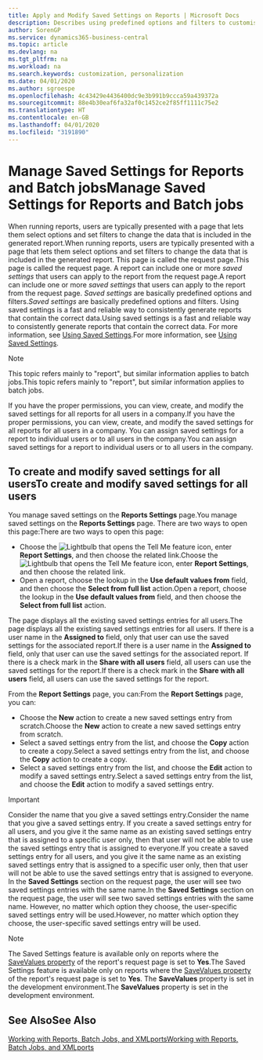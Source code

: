 ```yaml
---
title: Apply and Modify Saved Settings on Reports | Microsoft Docs
description: Describes using predefined options and filters to customise a report, and to generate the correct data.
author: SorenGP
ms.service: dynamics365-business-central
ms.topic: article
ms.devlang: na
ms.tgt_pltfrm: na
ms.workload: na
ms.search.keywords: customization, personalization
ms.date: 04/01/2020
ms.author: sgroespe
ms.openlocfilehash: 4c43429e4436400dc9e3b991b9ccca59a439372a
ms.sourcegitcommit: 88e4b30eaf6fa32af0c1452ce2f85ff1111c75e2
ms.translationtype: HT
ms.contentlocale: en-GB
ms.lasthandoff: 04/01/2020
ms.locfileid: "3191890"
---
```

# <a name="manage-saved-settings-for-reports-and-batch-jobs"></a><span data-ttu-id="5c9b3-103">Manage Saved Settings for Reports and Batch jobs</span><span class="sxs-lookup"><span data-stu-id="5c9b3-103">Manage Saved Settings for Reports and Batch jobs</span></span>
<span data-ttu-id="5c9b3-104">When running reports, users are typically presented with a page that lets them select options and set filters to change the data that is included in the generated report.</span><span class="sxs-lookup"><span data-stu-id="5c9b3-104">When running reports, users are typically presented with a page that lets them select options and set filters to change the data that is included in the generated report.</span></span> <span data-ttu-id="5c9b3-105">This page is called the request page.</span><span class="sxs-lookup"><span data-stu-id="5c9b3-105">This page is called the request page.</span></span> <span data-ttu-id="5c9b3-106">A report can include one or more *saved settings* that users can apply to the report from the request page.</span><span class="sxs-lookup"><span data-stu-id="5c9b3-106">A report can include one or more *saved settings* that users can apply to the report from the request page.</span></span> <span data-ttu-id="5c9b3-107">*Saved settings* are basically predefined options and filters.</span><span class="sxs-lookup"><span data-stu-id="5c9b3-107">*Saved settings* are basically predefined options and filters.</span></span> <span data-ttu-id="5c9b3-108">Using saved settings is a fast and reliable way to consistently generate reports that contain the correct data.</span><span class="sxs-lookup"><span data-stu-id="5c9b3-108">Using saved settings is a fast and reliable way to consistently generate reports that contain the correct data.</span></span> <span data-ttu-id="5c9b3-109">For more information, see [Using Saved Settings](ui-work-report.md#SavedSettings).</span><span class="sxs-lookup"><span data-stu-id="5c9b3-109">For more information, see [Using Saved Settings](ui-work-report.md#SavedSettings).</span></span>

> [!NOTE]
> <span data-ttu-id="5c9b3-110">This topic refers mainly to "report", but similar information applies to batch jobs.</span><span class="sxs-lookup"><span data-stu-id="5c9b3-110">This topic refers mainly to "report", but similar information applies to batch jobs.</span></span>

<span data-ttu-id="5c9b3-111">If you have the proper permissions, you can view, create, and modify the saved settings for all reports for all users in a company.</span><span class="sxs-lookup"><span data-stu-id="5c9b3-111">If you have the proper permissions, you can view, create, and modify the saved settings for all reports for all users in a company.</span></span> <span data-ttu-id="5c9b3-112">You can assign saved settings for a report to individual users or to all users in the company.</span><span class="sxs-lookup"><span data-stu-id="5c9b3-112">You can assign saved settings for a report to individual users or to all users in the company.</span></span>

<!--
## Apply saved settings to a report
1. Open the report.

   The request page appears.    
2. In the **Saved Settings** section of the page, set the **Name** field  to the saved settings that you want to use.

   The **Saved Settings** section only appears if the report has been run before or if there are existing saved settings entries. The saved settings entry called **Last used options and filters** is always available. These settings are the option and filter values that were used the last time you ran the report.

-->

## <a name="to-create-and-modify-saved-settings-for-all-users"></a><span data-ttu-id="5c9b3-113">To create and modify saved settings for all users</span><span class="sxs-lookup"><span data-stu-id="5c9b3-113">To create and modify saved settings for all users</span></span>
<span data-ttu-id="5c9b3-114">You manage saved settings on the **Reports Settings** page.</span><span class="sxs-lookup"><span data-stu-id="5c9b3-114">You manage saved settings on the **Reports Settings** page.</span></span> <span data-ttu-id="5c9b3-115">There are two ways to open this page:</span><span class="sxs-lookup"><span data-stu-id="5c9b3-115">There are two ways to open this page:</span></span>
-   <span data-ttu-id="5c9b3-116">Choose the ![Lightbulb that opens the Tell Me feature](media/ui-search/search_small.png "Tell me what you want to do") icon, enter **Report Settings**, and then choose the related link.</span><span class="sxs-lookup"><span data-stu-id="5c9b3-116">Choose the ![Lightbulb that opens the Tell Me feature](media/ui-search/search_small.png "Tell me what you want to do") icon, enter **Report Settings**, and then choose the related link.</span></span>
-   <span data-ttu-id="5c9b3-117">Open a report, choose the lookup in the **Use default values from** field, and then choose the **Select from full list** action.</span><span class="sxs-lookup"><span data-stu-id="5c9b3-117">Open a report, choose the lookup in the **Use default values from** field, and then choose the **Select from full list** action.</span></span>

<span data-ttu-id="5c9b3-118">The page displays all the existing saved settings entries for all users.</span><span class="sxs-lookup"><span data-stu-id="5c9b3-118">The page displays all the existing saved settings entries for all users.</span></span> <span data-ttu-id="5c9b3-119">If there is a user name in the **Assigned to** field, only that user can use the saved settings for the associated report.</span><span class="sxs-lookup"><span data-stu-id="5c9b3-119">If there is a user name in the **Assigned to** field, only that user can use the saved settings for the associated report.</span></span> <span data-ttu-id="5c9b3-120">If there is a check mark in the **Share with all users** field, all users can use the saved settings for the report.</span><span class="sxs-lookup"><span data-stu-id="5c9b3-120">If there is a check mark in the **Share with all users** field, all users can use the saved settings for the report.</span></span>

<span data-ttu-id="5c9b3-121">From the **Report Settings** page, you can:</span><span class="sxs-lookup"><span data-stu-id="5c9b3-121">From the **Report Settings** page, you can:</span></span>
-   <span data-ttu-id="5c9b3-122">Choose the **New** action to create a new saved settings entry from scratch.</span><span class="sxs-lookup"><span data-stu-id="5c9b3-122">Choose the **New** action to create a new saved settings entry from scratch.</span></span>
-   <span data-ttu-id="5c9b3-123">Select a saved settings entry from the list, and choose the **Copy** action to create a copy.</span><span class="sxs-lookup"><span data-stu-id="5c9b3-123">Select a saved settings entry from the list, and choose the **Copy** action to create a copy.</span></span>
-   <span data-ttu-id="5c9b3-124">Select a saved settings entry from the list, and choose the **Edit** action to modify a saved settings entry.</span><span class="sxs-lookup"><span data-stu-id="5c9b3-124">Select a saved settings entry from the list, and choose the **Edit** action to modify a saved settings entry.</span></span>

> [!Important]
> <span data-ttu-id="5c9b3-125">Consider the name that you give a saved settings entry.</span><span class="sxs-lookup"><span data-stu-id="5c9b3-125">Consider the name that you give a saved settings entry.</span></span> <span data-ttu-id="5c9b3-126">If you create a saved settings entry for all users, and you give it the same name as an existing saved settings entry that is assigned to a specific user only, then that user will not be able to use the saved settings entry that is assigned to everyone.</span><span class="sxs-lookup"><span data-stu-id="5c9b3-126">If you create a saved settings entry for all users, and you give it the same name as an existing saved settings entry that is assigned to a specific user only, then that user will not be able to use the saved settings entry that is assigned to everyone.</span></span>  <span data-ttu-id="5c9b3-127">In the **Saved Settings** section on the request page, the user will see two saved settings entries with the same name.</span><span class="sxs-lookup"><span data-stu-id="5c9b3-127">In the **Saved Settings** section on the request page, the user will see two saved settings entries with the same name.</span></span> <span data-ttu-id="5c9b3-128">However, no matter which option they choose, the user-specific saved settings entry will be used.</span><span class="sxs-lookup"><span data-stu-id="5c9b3-128">However, no matter which option they choose, the user-specific saved settings entry will be used.</span></span>

> [!NOTE]
> <span data-ttu-id="5c9b3-129">The Saved Settings feature is available only on reports where the [SaveValues property](/dynamics365/business-central/dev-itpro/developer/properties/devenv-savevalues-property) of the report's request page is set to **Yes**.</span><span class="sxs-lookup"><span data-stu-id="5c9b3-129">The Saved Settings feature is available only on reports where the [SaveValues property](/dynamics365/business-central/dev-itpro/developer/properties/devenv-savevalues-property) of the report's request page is set to **Yes**.</span></span> <span data-ttu-id="5c9b3-130">The **SaveValues** property is set in the development environment.</span><span class="sxs-lookup"><span data-stu-id="5c9b3-130">The **SaveValues** property is set in the development environment.</span></span>  

## <a name="see-also"></a><span data-ttu-id="5c9b3-131">See Also</span><span class="sxs-lookup"><span data-stu-id="5c9b3-131">See Also</span></span>
[<span data-ttu-id="5c9b3-132">Working with Reports, Batch Jobs, and XMLports</span><span class="sxs-lookup"><span data-stu-id="5c9b3-132">Working with Reports, Batch Jobs, and XMLports</span></span>](ui-work-report.md)  
